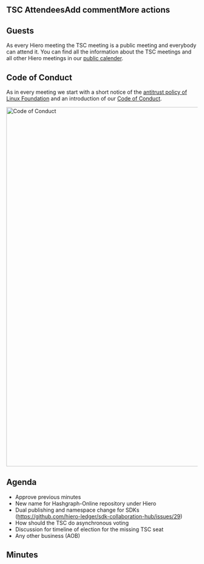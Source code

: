 ## TSC AttendeesAdd commentMore actions

## Guests

As every Hiero meeting the TSC meeting is a public meeting and everybody can attend it.
You can find all the information about the TSC meetings and all other Hiero meetings in our [public calender](https://zoom-lfx.platform.linuxfoundation.org/meetings/hiero?view=week).

## Code of Conduct

As in every meeting we start with a short notice of the [antitrust policy of Linux Foundation](https://www.linuxfoundation.org/legal/antitrust-policy)
and an introduction of our [Code of Conduct](https://www.lfdecentralizedtrust.org/code-of-conduct).

<img width="945" alt="Code of Conduct" src="https://github.com/user-attachments/assets/3a187bc9-65ae-461e-bb46-7ce0db8e32cf">

## Agenda

- Approve previous minutes
- New name for Hashgraph-Online repository under Hiero
- Dual publishing and namespace change for SDKs (https://github.com/hiero-ledger/sdk-collaboration-hub/issues/29)
- How should the TSC do asynchronous voting
- Discussion for timeline of election for the missing TSC seat
- Any other business (AOB)

## Minutes
